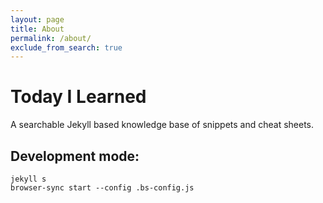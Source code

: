 ```yaml
---
layout: page
title: About
permalink: /about/
exclude_from_search: true
---
```


# Today I Learned

A searchable Jekyll based knowledge base of snippets and cheat sheets.

## Development mode:

```
jekyll s
browser-sync start --config .bs-config.js
```
